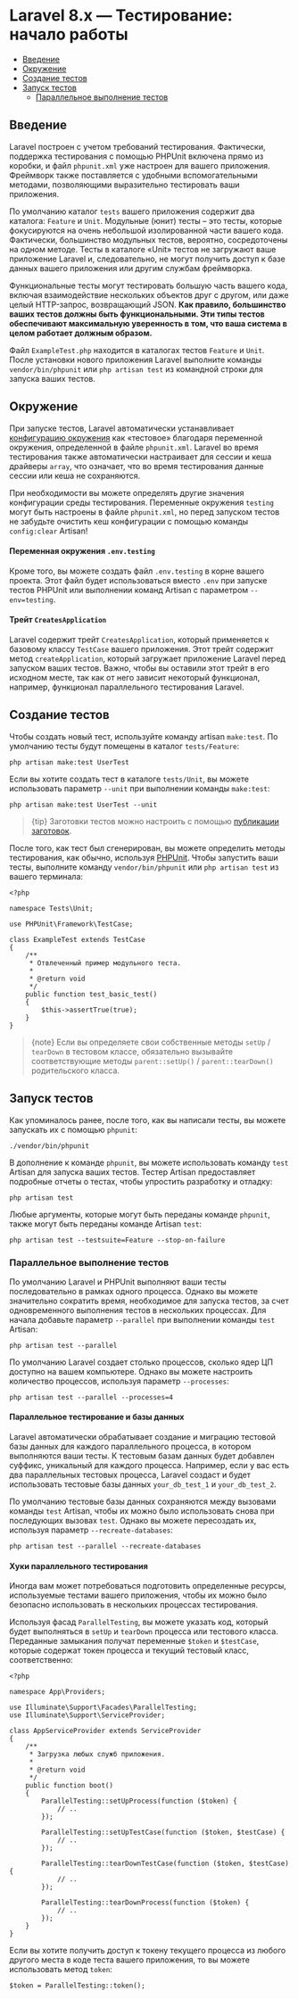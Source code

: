 # Laravel 8.x — Тестирование: начало работы

- [Введение](#introduction)
- [Окружение](#environment)
- [Создание тестов](#creating-tests)
- [Запуск тестов](#running-tests)
    - [Параллельное выполнение тестов](#running-tests-in-parallel)

<a name="introduction"></a>
## Введение

Laravel построен с учетом требований тестирования. Фактически, поддержка тестирования с помощью PHPUnit включена прямо из коробки, и файл `phpunit.xml` уже настроен для вашего приложения. Фреймворк также поставляется с удобными вспомогательными методами, позволяющими выразительно тестировать ваши приложения.

По умолчанию каталог `tests` вашего приложения содержит два каталога: `Feature` и `Unit`. Модульные (юнит) тесты – это тесты, которые фокусируются на очень небольшой изолированной части вашего кода. Фактически, большинство модульных тестов, вероятно, сосредоточены на одном методе. Тесты в каталоге «Unit» тестов не загружают ваше приложение Laravel и, следовательно, не могут получить доступ к базе данных вашего приложения или другим службам фреймворка.

Функциональные тесты могут тестировать большую часть вашего кода, включая взаимодействие нескольких объектов друг с другом, или даже целый HTTP-запрос, возвращающий JSON. **Как правило, большинство ваших тестов должны быть функциональными. Эти типы тестов обеспечивают максимальную уверенность в том, что ваша система в целом работает должным образом.**

Файл `ExampleTest.php` находится в каталогах тестов `Feature` и `Unit`. После установки нового приложения Laravel выполните команды `vendor/bin/phpunit` или `php artisan test` из командной строки для запуска ваших тестов.

<a name="environment"></a>
## Окружение

При запуске тестов, Laravel автоматически устанавливает [конфигурацию окружения](configuration.md#environment-configuration) как «тестовое» благодаря переменной окружения, определенной в файле `phpunit.xml`. Laravel во время тестирования также автоматически настраивает для сессии и кеша драйверы `array`, что означает, что во время тестирования данные сессии или кеша не сохраняются.

При необходимости вы можете определять другие значения конфигурации среды тестирования. Переменные окружения `testing` могут быть настроены в файле `phpunit.xml`, но перед запуском тестов не забудьте очистить кеш конфигурации с помощью команды `config:clear` Artisan!

<a name="the-env-testing-environment-file"></a>
#### Переменная окружения `.env.testing`

Кроме того, вы можете создать файл `.env.testing` в корне вашего проекта. Этот файл будет использоваться вместо `.env` при запуске тестов PHPUnit или выполнении команд Artisan с параметром `--env=testing`.

<a name="the-creates-application-trait"></a>
#### Трейт `CreatesApplication`

Laravel содержит трейт `CreatesApplication`, который применяется к базовому классу `TestCase` вашего приложения. Этот трейт содержит метод `createApplication`, который загружает приложение Laravel перед запуском ваших тестов. Важно, чтобы вы оставили этот трейт в его исходном месте, так как от него зависит некоторый функционал, например, функционал параллельного тестирования Laravel.

<a name="creating-tests"></a>
## Создание тестов

Чтобы создать новый тест, используйте команду artisan `make:test`. По умолчанию тесты будут помещены в каталог `tests/Feature`:

    php artisan make:test UserTest

Если вы хотите создать тест в каталоге `tests/Unit`, вы можете использовать параметр `--unit` при выполнении команды `make:test`:

    php artisan make:test UserTest --unit

> {tip} Заготовки тестов можно настроить с помощью [публикации заготовок](artisan.md#stub-customization).

После того, как тест был сгенерирован, вы можете определить методы тестирования, как обычно, используя [PHPUnit](https://phpunit.de). Чтобы запустить ваши тесты, выполните команду `vendor/bin/phpunit` или `php artisan test` из вашего терминала:

    <?php

    namespace Tests\Unit;

    use PHPUnit\Framework\TestCase;

    class ExampleTest extends TestCase
    {
        /**
         * Отвлеченный пример модульного теста.
         *
         * @return void
         */
        public function test_basic_test()
        {
            $this->assertTrue(true);
        }
    }

> {note} Если вы определяете свои собственные методы `setUp` / `tearDown` в тестовом классе, обязательно вызывайте соответствующие методы `parent::setUp()` / `parent::tearDown()` родительского класса.

<a name="running-tests"></a>
## Запуск тестов

Как упоминалось ранее, после того, как вы написали тесты, вы можете запускать их с помощью `phpunit`:

    ./vendor/bin/phpunit

В дополнение к команде `phpunit`, вы можете использовать команду `test` Artisan для запуска ваших тестов. Тестер Artisan предоставляет подробные отчеты о тестах, чтобы упростить разработку и отладку:

    php artisan test

Любые аргументы, которые могут быть переданы команде `phpunit`, также могут быть переданы команде Artisan `test`:

    php artisan test --testsuite=Feature --stop-on-failure

<!--  -->
<a name="running-tests-in-parallel"></a>
### Параллельное выполнение тестов

По умолчанию Laravel и PHPUnit выполняют ваши тесты последовательно в рамках одного процесса. Однако вы можете значительно сократить время, необходимое для запуска тестов, за счет одновременного выполнения тестов в нескольких процессах. Для начала добавьте параметр `--parallel` при выполнении команды `test` Artisan:

    php artisan test --parallel

По умолчанию Laravel создает столько процессов, сколько ядер ЦП доступно на вашем компьютере. Однако вы можете настроить количество процессов, используя параметр `--processes`:

    php artisan test --parallel --processes=4

<a name="parallel-testing-and-databases"></a>
#### Параллельное тестирование и базы данных

Laravel автоматически обрабатывает создание и миграцию тестовой базы данных для каждого параллельного процесса, в котором выполняются ваши тесты. К тестовым базам данных будет добавлен суффикс, уникальный для каждого процесса. Например, если у вас есть два параллельных тестовых процесса, Laravel создаст и будет использовать тестовые базы данных `your_db_test_1` и `your_db_test_2`.

По умолчанию тестовые базы данных сохраняются между вызовами команды `test` Artisan, чтобы их можно было использовать снова при последующих вызовах `test`. Однако вы можете пересоздать их, используя параметр `--recreate-databases`:

    php artisan test --parallel --recreate-databases

<a name="parallel-testing-hooks"></a>
#### Хуки параллельного тестирования

Иногда вам может потребоваться подготовить определенные ресурсы, используемые тестами вашего приложения, чтобы их можно было безопасно использовать в нескольких процессах тестирования.

Используя фасад `ParallelTesting`, вы можете указать код, который будет выполняться в `setUp` и `tearDown` процесса или тестового класса. Переданные замыкания получат переменные `$token` и `$testCase`, которые содержат токен процесса и текущий тестовый класс, соответственно:

    <?php

    namespace App\Providers;

    use Illuminate\Support\Facades\ParallelTesting;
    use Illuminate\Support\ServiceProvider;

    class AppServiceProvider extends ServiceProvider
    {
        /**
         * Загрузка любых служб приложения.
         *
         * @return void
         */
        public function boot()
        {
            ParallelTesting::setUpProcess(function ($token) {
                // ..
            });

            ParallelTesting::setUpTestCase(function ($token, $testCase) {
                // ..
            });

            ParallelTesting::tearDownTestCase(function ($token, $testCase) {
                // ..
            });

            ParallelTesting::tearDownProcess(function ($token) {
                // ..
            });
        }
    }

Если вы хотите получить доступ к токену текущего процесса из любого другого места в коде теста вашего приложения, то вы можете использовать метод `token`:

    $token = ParallelTesting::token();
